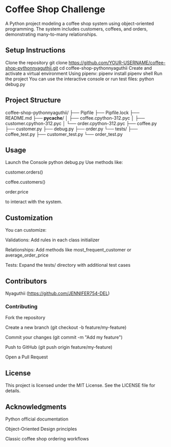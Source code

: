 # Coffee Shop Challenge

A Python project modeling a coffee shop system using object-oriented programming. The system includes customers, coffees, and orders, demonstrating many-to-many relationships.

## Setup Instructions
Clone the repository
git clone https://github.com/YOUR-USERNAME/coffee-shop-pythonnyaguthii.git
cd coffee-shop-pythonnyaguthii
Create and activate a virtual environment
Using pipenv:
pipenv install
pipenv shell
Run the project
You can use the interactive console or run test files:
python debug.py
## Project Structure
coffee-shop-pythonnyaguthii/
├── Pipfile
├── Pipfile.lock
├── README.md
├── __pycache__/
│   ├── coffee.cpython-312.pyc
│   ├── customer.cpython-312.pyc
│   └── order.cpython-312.pyc
├── coffee.py
├── customer.py
├── debug.py
├── order.py
└── tests/
    ├── coffee_test.py
    ├── customer_test.py
    └── order_test.py
## Usage
 Launch the Console
python debug.py
Use methods like:

customer.orders()

coffee.customers()

order.price

to interact with the system.

## Customization
You can customize:

Validations: Add rules in each class initializer

Relationships: Add methods like most_frequent_customer or average_order_price

Tests: Expand the tests/ directory with additional test cases

## Contributors
Nyaguthii (https://github.com/JENNIFER754-DEL)

### Contributing
Fork the repository

Create a new branch (git checkout -b feature/my-feature)

Commit your changes (git commit -m "Add my feature")

Push to GitHub (git push origin feature/my-feature)

Open a Pull Request

## License
This project is licensed under the MIT License. See the LICENSE file for details.

## Acknowledgments
Python official documentation

Object-Oriented Design principles

Classic coffee shop ordering workflows